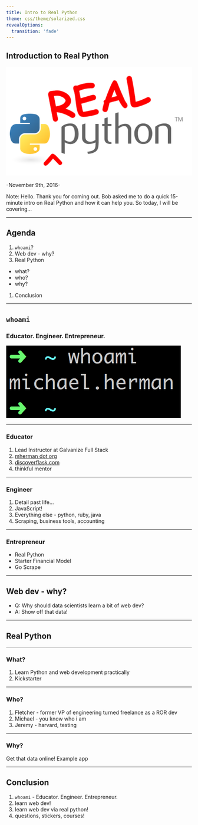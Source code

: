 ```yaml
---
title: Intro to Real Python
theme: css/theme/solarized.css
revealOptions:
  transition: 'fade'
---
```


## Introduction to Real Python

![Real Python Logo](./images/realpython_logo.png)

-November 9th, 2016-

Note: Hello. Thank you for coming out. Bob asked me to do a quick 15-minute intro on Real Python and how it can help you. So today, I will be covering...

---

## Agenda

1. `whoami`?
1. Web dev - why?
1. Real Python
  - what?
  - who?
  - why?
1. Conclusion

---

## `whoami`

### Educator. Engineer. Entrepreneur.

![whoami](./images/whoami.png)


----

### Educator

1. Lead Instructor at Galvanize Full Stack
1. [mherman dot org](http://mherman.org/)
1. [discoverflask.com](discoverflask.com)
1. thinkful mentor

----

### Engineer

1. Detail past life...
1. JavaScript!
1. Everything else - python, ruby, java
1. Scraping, business tools, accounting

----

### Entrepreneur

- Real Python
- Starter Financial Model
- Go Scrape

---

## Web dev - why?

- Q: Why should data scientists learn a bit of web dev?
- A: Show off that data!

---

## Real Python

----

### What?

1. Learn Python and web development practically
1. Kickstarter

----

### Who?

1. Fletcher - former VP of engineering turned freelance as a ROR dev
1. Michael - you know who i am
1. Jeremy - harvard, testing

----

### Why?

Get that data online! Example app

---

## Conclusion

1. `whoami` - Educator. Engineer. Entrepreneur.
1. learn web dev!
1. learn web dev via real python!
1. questions, stickers, courses!
